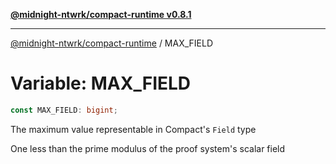 [**@midnight-ntwrk/compact-runtime v0.8.1**](../README.md)

***

[@midnight-ntwrk/compact-runtime](../globals.md) / MAX\_FIELD

# Variable: MAX\_FIELD

```ts
const MAX_FIELD: bigint;
```

The maximum value representable in Compact's `Field` type

One less than the prime modulus of the proof system's scalar field

